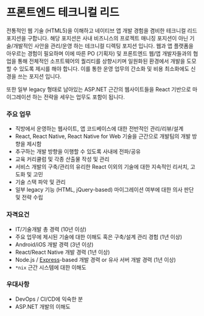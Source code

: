 # 프론트엔드 테크니컬 리드

전통적인 웹 기술 (HTML5)을 이해하고 네이티브 앱 개발 경험을 겸비한 테크니컬 리드 포지션을 구합니다. 해당 포지션은 사내 비즈니스의 프로젝트 매니징 포지션이 아닌 기술/개발적인 사안을 관리/운영 하는 테크니컬 디렉팅 포지션 입니다. 웹과 앱 플랫폼을 아우르는 경험이 필요하며 이에 따른 PO (기획자) 및 프론트엔드 웹/앱 개발자들과의 협업을 통해 전체적인 소프트웨어의 퀄리티를 상향시키며 일원화된 환경에서 개발을 도모할 수 있도록 제시를 해야 합니다. 이를 통한 운영 업무의 간소화 및 비용 최소화에도 신경을 쓰는 포지션 입니다.

또한 일부 legacy 형태로 남아있는 ASP.NET 근간의 웹사이트들을 React 기반으로 마이그레이션 하는 전략을 세우는 업무도 포함이 됩니다.

### 주요 업무

* 직방에서 운영하는 웹사이트, 앱 코드베이스에 대한 전반적인 관리/리뷰/설계
* React, React Native, React Native for Web 기술을 근간으로 개발팀의 개발 방향을 제시함
* 추구하는 개발 방향을 이행할 수 있도록 사내에 전파/공유
* 교육 커리큘럼 및 각종 산출물 작성 및 관리
* 서비스 개발의 구축/관리의 유리한 React 이외의 기술에 대한 지속적인 리서치, 고도화 및 고민
* 기술 스택 파악 및 관리
* 일부 legacy 기능 (HTML, jQuery-based) 마이그레이션 여부에 대한 의사 판단 및 전략 수립

### 자격요건

* IT/기술개발 총 경력 (10년 이상)
* 주요 업무에 제시된 기술에 대한 이해도 혹은 구축/설계 관리 경험 (1년 이상)
* Android/iOS 개발 경력 (3년 이상)
* React/React Native 개발 경력 (1년 이상)
* Node.js / [Express](https://expressjs.com/)-based 개발 경력 or 유사 서버 개발 경력 (1년 이상)
* `*nix` 근간 시스템에 대한 이해도

### 우대사항

* DevOps / CI/CD에 익숙한 분
* ASP.NET 개발의 이해도